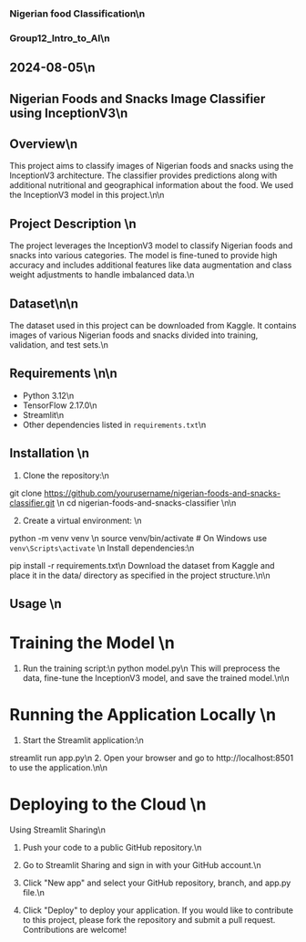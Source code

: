 ### Nigerian food Classification\n
### Group12_Intro_to_AI\n
## 2024-08-05\n
## Nigerian Foods and Snacks Image Classifier using InceptionV3\n

## Overview\n

This project aims to classify images of Nigerian foods and snacks using the InceptionV3 architecture. The classifier provides predictions along with additional nutritional and geographical information about the food. We used the InceptionV3 model in this project.\n\n

## Project Description \n

The project leverages the InceptionV3 model to classify Nigerian foods and snacks into various categories. The model is fine-tuned to provide high accuracy and includes additional features like data augmentation and class weight adjustments to handle imbalanced data.\n

## Dataset\n\n

The dataset used in this project can be downloaded from Kaggle. It contains images of various Nigerian foods and snacks divided into training, validation, and test sets.\n

## Requirements \n\n

- Python 3.12\n
- TensorFlow 2.17.0\n
- Streamlit\n
- Other dependencies listed in `requirements.txt`\n

## Installation \n
1. Clone the repository:\n


git clone https://github.com/yourusername/nigerian-foods-and-snacks-classifier.git \n
cd nigerian-foods-and-snacks-classifier \n\n


2. Create a virtual environment: \n


python -m venv venv \n
source venv/bin/activate  # On Windows use `venv\Scripts\activate` \n
Install dependencies:\n


pip install -r requirements.txt\n
Download the dataset from Kaggle and place it in the data/ directory as specified in the project structure.\n\n

## Usage \n
# Training the Model \n
1. Run the training script:\n
python model.py\n
This will preprocess the data, fine-tune the InceptionV3 model, and save the trained model.\n\n

# Running the Application Locally \n
1. Start the Streamlit application:\n

streamlit run app.py\n
2. Open your browser and go to http://localhost:8501 to use the application.\n\n

# Deploying to the Cloud \n
Using Streamlit Sharing\n
1. Push your code to a public GitHub repository.\n

2. Go to Streamlit Sharing and sign in with your GitHub account.\n

3. Click "New app" and select your GitHub repository, branch, and app.py file.\n

4. Click "Deploy" to deploy your application.
If you would like to contribute to this project, please fork the repository and submit a pull request. Contributions are welcome!
